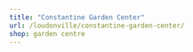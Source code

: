 ```yaml
---
title: "Constantine Garden Center"
url: /loudonville/constantine-garden-center/
shop: garden centre
---
```

